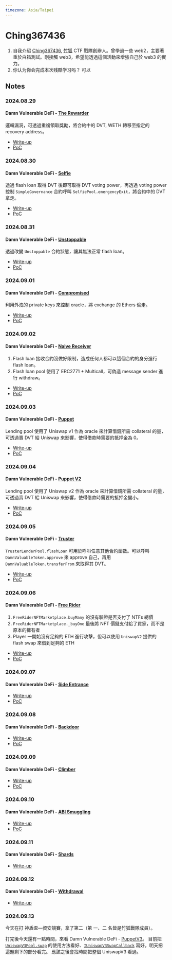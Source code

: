 ```yaml
---
timezone: Asia/Taipei
---
```



# Ching367436

1. 自我介绍
    [Ching367436](https://ching367436.me/about), [竹狐](https://ctftime.org/team/280959) CTF 戰隊創辦人。曾學過一些 web2，主要著重於白箱測試。剛接觸 web3，希望能透過這個活動來增強自己於 web3 的實力。
2. 你认为你会完成本次残酷学习吗？
   可以

## Notes

<!-- Content_START -->

### 2024.08.29
#### Damn Vulnerable DeFi - [The Rewarder](https://www.damnvulnerabledefi.xyz/challenges/the-rewarder/)
邏輯漏洞，可透過重複領取獎勵，將合約中的 DVT, WETH 轉移至指定的 recovery address。
- [Write-up](./Writeup/Ching367436/damn-vulnerable-defi/the-rewarder/README.md)
- [PoC](./Writeup/Ching367436/damn-vulnerable-defi/the-rewarder/TheRewarder.t.sol#L150)

### 2024.08.30
#### Damn Vulnerable DeFi - [Selfie](https://www.damnvulnerabledefi.xyz/challenges/selfie/)
透過 flash loan 取得 DVT 後即可取得 DVT voting power，再透過 voting power 控制 `SimpleGovernance` 合約呼叫 `SelfiePool.emergencyExit`，將合約中的 DVT 拿走。
- [Write-up](./Writeup/Ching367436/damn-vulnerable-defi/selfie/README.md)
- [PoC](./Writeup/Ching367436/damn-vulnerable-defi/selfie/Selfie.t.sol#L66)

### 2024.08.31
#### Damn Vulnerable DeFi - [Unstoppable](https://www.damnvulnerabledefi.xyz/challenges/unstoppable/)
透過改變 `Unstoppable` 合約狀態，讓其無法正常 flash loan。
- [Write-up](./Writeup/Ching367436/damn-vulnerable-defi/unstoppable/README.md)
- [PoC](./Writeup/Ching367436/damn-vulnerable-defi/unstoppable/Unstoppable.t.sol#L95)

### 2024.09.01
#### Damn Vulnerable DeFi - [Compromised](https://www.damnvulnerabledefi.xyz/challenges/compromised/)
利用外洩的 private keys 來控制 oracle，將 exchange 的 Ethers 偷走。
- [Write-up](./Writeup/Ching367436/damn-vulnerable-defi/compromised/README.md)
- [PoC](./Writeup/Ching367436/damn-vulnerable-defi/compromised/Compromised.t.sol#L77)

### 2024.09.02
#### Damn Vulnerable DeFi - [Naive Receiver](https://www.damnvulnerabledefi.xyz/challenges/naive-receiver/)
1. Flash loan 接收合約沒做好限制，造成任何人都可以這個合約的身分進行 flash loan。
2. Flash loan pool 使用了 ERC2771 + Multicall，可偽造 message sender 進行 withdraw。
- [Write-up](./Writeup/Ching367436/damn-vulnerable-defi/naive-receiver/README.md)
- [PoC](./Writeup/Ching367436/damn-vulnerable-defi/naive-receiver/NaiveReceiver.t.sol#L81)

### 2024.09.03
#### Damn Vulnerable DeFi - [Puppet](https://www.damnvulnerabledefi.xyz/challenges/puppet/)
Lending pool 使用了 Uniswap v1 作為 oracle 來計算借錢所需 collateral 的量，可透過賣 DVT 給 Uniswap 來影響，使得借款時需要的抵押金為 0。
- [Write-up](./Writeup/Ching367436/damn-vulnerable-defi/puppet/README.md)
- [PoC](./Writeup/Ching367436/damn-vulnerable-defi/puppet/Puppet.t.sol#L94)

### 2024.09.04
#### Damn Vulnerable DeFi - [Puppet V2](https://www.damnvulnerabledefi.xyz/challenges/puppet-v2/)
Lending pool 使用了 Uniswap v2 作為 oracle 來計算借錢所需 collateral 的量，可透過賣 DVT 給 Uniswap 來影響，使得借款時需要的抵押金變小。
- [Write-up](./Writeup/Ching367436/damn-vulnerable-defi/puppet-v2/README.md)
- [PoC](./Writeup/Ching367436/damn-vulnerable-defi/puppet-v2/PuppetV2.t.sol#L101)

### 2024.09.05
#### Damn Vulnerable DeFi - [Truster](https://www.damnvulnerabledefi.xyz/challenges/truster/)
`TrusterLenderPool.flashLoan` 可用於呼叫任意其他合約函數。可以呼叫 `DamnValuableToken.approve` 來 approve 自己，再用 `DamnValuableToken.transferFrom` 來取得其 DVT。
- [Write-up](./Writeup/Ching367436/damn-vulnerable-defi/truster/README.md)
- [PoC](./Writeup/Ching367436/damn-vulnerable-defi/truster/Truster.t.sol#L54)

### 2024.09.06
#### Damn Vulnerable DeFi - [Free Rider](https://www.damnvulnerabledefi.xyz/challenges/free-rider/)
1. `FreeRiderNFTMarketplace.buyMany` 的沒有驗證是否支付了 NTFs 總價
2. `FreeRiderNFTMarketplace._buyOne` 最後將 NFT 價錢支付給了買家，而不是原本的擁有者
3. Player 一開始沒有足夠的 ETH 進行攻擊，但可以使用 `UniswapV2` 提供的 flash swap 來借到足夠的 ETH
- [Write-up](./Writeup/Ching367436/damn-vulnerable-defi/free-rider/README.md)
- [PoC](./Writeup/Ching367436/damn-vulnerable-defi/free-rider/FreeRider.t.sol#L127)

### 2024.09.07
#### Damn Vulnerable DeFi - [Side Entrance](https://www.damnvulnerabledefi.xyz/challenges/side-entrance/)
- [Write-up](./Writeup/Ching367436/damn-vulnerable-defi/side-entrance/README.md)
- [PoC](./Writeup/Ching367436/damn-vulnerable-defi/side-entrance/SideEntrance.t.sol#L48)

### 2024.09.08
#### Damn Vulnerable DeFi - [Backdoor](https://www.damnvulnerabledefi.xyz/challenges/backdoor/)
- [Write-up](./Writeup/Ching367436/damn-vulnerable-defi/backdoor/README.md)
- [PoC](./Writeup/Ching367436/damn-vulnerable-defi/backdoor/Backdoor.t.sol#L74)

### 2024.09.09
#### Damn Vulnerable DeFi - [Climber](https://www.damnvulnerabledefi.xyz/challenges/climber/)
- [Write-up](./Writeup/Ching367436/damn-vulnerable-defi/climber/README.md)
- [PoC](./Writeup/Ching367436/damn-vulnerable-defi/climber/Climber.t.sol#L89)

### 2024.09.10
#### Damn Vulnerable DeFi - [ABI Smuggling](https://www.damnvulnerabledefi.xyz/challenges/abi-smuggling/)
- [Write-up](./Writeup/Ching367436/damn-vulnerable-defi/abi-smuggling/README.md)
- [PoC](./Writeup/Ching367436/damn-vulnerable-defi/abi-smuggling/ABISmuggling.t.sol#L75)

### 2024.09.11
#### Damn Vulnerable DeFi - [Shards](https://www.damnvulnerabledefi.xyz/challenges/shards/)
- [Write-up](./Writeup/Ching367436/damn-vulnerable-defi/shards/README.md)

### 2024.09.12
#### Damn Vulnerable DeFi - [Withdrawal](https://www.damnvulnerabledefi.xyz/challenges/withdrawal/)
- [Write-up](./Writeup/Ching367436/damn-vulnerable-defi/withdrawal/README.md)

### 2024.09.13
今天在打 神盾盃—資安競賽，拿了第二（第 一、二 名皆是竹狐戰隊成員）。

打完後今天還有一點時間，來看 Damn Vulnerable DeFi - [PuppetV3](https://www.damnvulnerabledefi.xyz/challenges/puppet-v3/)。
目前把 [`UniswapV3Pool.swap`](https://github.com/Uniswap/v3-core/blob/main/contracts/UniswapV3Pool.sol#L776) 的使用方法看好、[`IUniswapV3SwapCallback`](https://docs.uniswap.org/contracts/v3/reference/core/interfaces/callback/IUniswapV3SwapCallback) 寫好，明天把這題剩下的部分看完。
應該之後會找時間把整個 UniswapV3 看過。

<!-- Content_END -->